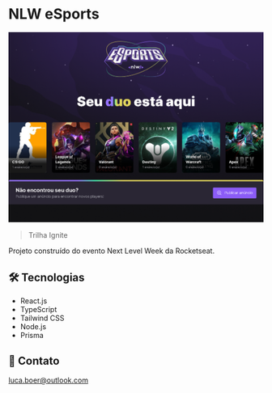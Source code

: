 
# NLW eSports

![preview](./.github/preview.png)

> Trilha Ignite

Projeto construído do evento Next Level Week da Rocketseat.

## 🛠 Tecnologias

- React.js
- TypeScript
- Tailwind CSS
- Node.js
- Prisma

## 💛 Contato

luca.boer@outlook.com
